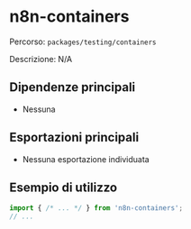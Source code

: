 # n8n-containers

Percorso: `packages/testing/containers`

Descrizione: N/A

## Dipendenze principali
- Nessuna

## Esportazioni principali
- Nessuna esportazione individuata

## Esempio di utilizzo

```js
import { /* ... */ } from 'n8n-containers';
// ...
```
